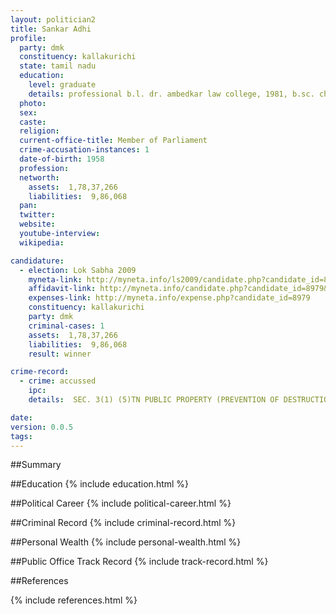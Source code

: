 ```yaml
---
layout: politician2
title: Sankar Adhi
profile: 
  party: dmk
  constituency: kallakurichi
  state: tamil nadu
  education: 
    level: graduate
    details: professional b.l. dr. ambedkar law college, 1981, b.sc. chemistry, university of madras, 1978
  photo: 
  sex: 
  caste: 
  religion: 
  current-office-title: Member of Parliament
  crime-accusation-instances: 1
  date-of-birth: 1958
  profession: 
  networth: 
    assets:  1,78,37,266
    liabilities:  9,86,068
  pan: 
  twitter: 
  website: 
  youtube-interview: 
  wikipedia: 

candidature: 
  - election: Lok Sabha 2009
    myneta-link: http://myneta.info/ls2009/candidate.php?candidate_id=8979
    affidavit-link: http://myneta.info/candidate.php?candidate_id=8979&scan=original
    expenses-link: http://myneta.info/expense.php?candidate_id=8979
    constituency: kallakurichi 
    party: dmk
    criminal-cases: 1
    assets:  1,78,37,266
    liabilities:  9,86,068
    result: winner 

crime-record: 
  - crime: accussed
    ipc: 
    details:  SEC. 3(1) (5)TN PUBLIC PROPERTY (PREVENTION OF DESTRUCTION) ACT 1992, Case No. 405/2001  

date: 
version: 0.0.5
tags: 
---
```

##Summary


##Education
{% include education.html %}


##Political Career
{% include political-career.html %}


##Criminal Record
{% include criminal-record.html %}


##Personal Wealth
{% include personal-wealth.html %}


##Public Office Track Record
{% include track-record.html %}


##References


{% include references.html %}